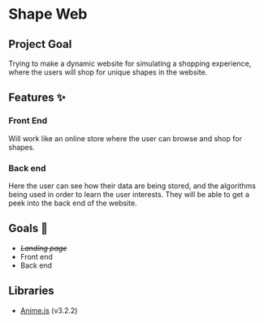 # **Shape Web**

## **Project Goal**
Trying to make a dynamic website for simulating a shopping experience, where the users will shop for unique shapes in the website.

## **Features** ✨
### **Front End**
Will work like an online store where the user can browse and shop for shapes.

### **Back end**
Here the user can see how their data are being stored, and the algorithms being used in order to learn the user interests. They will be able to get a peek into the back end of the website.

## Goals 🎯
- *~~Landing page~~*
- Front end
- Back end
## Libraries
- [Anime.js](https://github.com/juliangarnier/anime) (v3.2.2)
